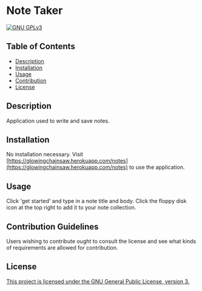 
  # Note Taker
  
  [![GNU GPLv3](https://img.shields.io/badge/License-GPLv3-blue.svg)](https://www.gnu.org/licenses/gpl-3.0)

  ## Table of Contents
  - [Description](#Description)
  - [Installation](#Installation)
  - [Usage](#Usage)
  - [Contribution](#Contribution)
  - [License](#License)
  
  ## Description
  Application used to write and save notes.

  ## Installation
  No installation necessary. Visit [https://glowingchainsaw.herokuapp.com/notes](https://glowingchainsaw.herokuapp.com/notes) to use the application.

  ## Usage
  Click 'get started' and type in a note title and body. Click the floppy disk icon at the top right to add it to your note collection.

  ## Contribution Guidelines
  Users wishing to contribute ought to consult the license and see what kinds of requirements are allowed for contribution.

  ## License
  [This project is licensed under the GNU General Public License, version 3.](https://www.gnu.org/licenses/gpl-3.0)
